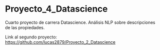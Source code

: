 # Proyecto_4_Datascience

Cuarto proyecto de carrera Datascience. Análisis NLP sobre descripciones de las propiedades.

Link al segundo proyecto: https://github.com/lucas2879/Proyecto_2_Datascience
